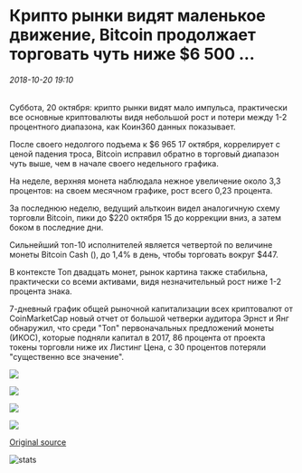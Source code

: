 # Крипто рынки видят маленькое движение, Bitcoin продолжает торговать чуть ниже $6 500 ...

###### 2018-10-20 19:10

Суббота, 20 октября: крипто рынки видят мало импульса, практически все основные криптовалюты видя небольшой рост и потери между 1-2 процентного диапазона, как Коин360 данных показывает.

После своего недолгого подъема к $6 965 17 октября, коррелирует с ценой падения троса, Bitcoin исправил обратно в торговый диапазон чуть выше, чем в начале своего недельного графика.

На неделе, верхняя монета наблюдала нежное увеличение около 3,3 процентов: на своем месячном графике, рост всего 0,23 процента.

За последнюю неделю, ведущий альткоин видел аналогичную схему торговли Bitcoin, пики до $220 октября 15 до коррекции вниз, а затем боком в последние дни.

Сильнейший топ-10 исполнителей является четвертой по величине монеты Bitcoin Cash (), до 1,4% в день, чтобы торговать вокруг $447.

В контексте Топ двадцать монет, рынок картина также стабильна, практически со всеми активами, видя незначительный рост ниже 1-2 процента знака.

7-дневный график общей рыночной капитализации всех криптовалют от CoinMarketCap новый отчет от большой четверки аудитора Эрнст и Янг обнаружил, что среди "Топ" первоначальных предложений монеты (ИКОС), которые подняли капитал в 2017, 86 процента от проекта токены торговли ниже их Листинг Цена, с 30 процентов потеряли "существенно все значение".

![](https://s3.cointelegraph.com/storage/uploads/view/47f572bf14e1aa93b3818ef7aa1ac13e.png)

![](https://s3.cointelegraph.com/storage/uploads/view/ac8d62ccf48d0bb2f96ed77721a7cf3f.png)

![](https://s3.cointelegraph.com/storage/uploads/view/57159e9b1d037f62070d5b37085f50a0.png)

![](https://s3.cointelegraph.com/storage/uploads/view/a0a94e09f8a898c11d97d9fe9266eed8.png)

[Original source](https://cointelegraph.com/news/crypto-markets-see-little-movement-bitcoin-continues-to-trade-just-below-6-500)

![stats](https://c.statcounter.com/11760860/0/a89fa40b/1/ "stats")